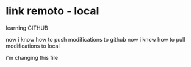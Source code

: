 # link remoto - local
learning GITHUB

now i know how to push modifications to github
now i know how to pull modifications to local

i'm changing this file
